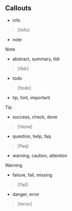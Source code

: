 ## Callouts

- info
>[!info]
- note
>[!note]
- abstract, summary, tldr
>[!tldr]
- todo
>[!todo]
- tip, hint, important
>[!tip]
- success, check, done
>[!done]
- question, help, faq
>[!faq]
- warning, caution, attention
>[!warning]
- failure, fail, missing
>[!fail]
- danger, error
>[!error]